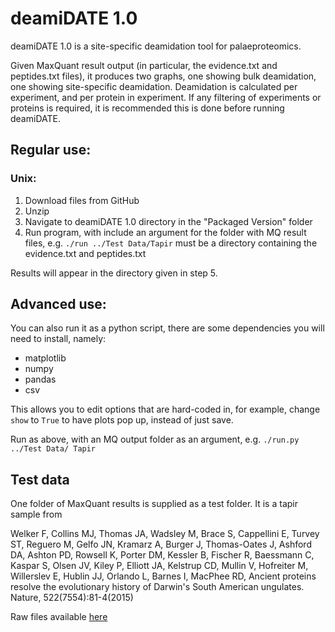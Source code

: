 # deamiDATE 1.0

deamiDATE 1.0 is a site-specific deamidation tool for palaeproteomics.

Given MaxQuant result output (in particular, the evidence.txt and peptides.txt files), it produces two graphs, one showing bulk deamidation, one showing site-specific deamidation.
Deamidation is calculated per experiment, and per protein in experiment. If any filtering of experiments or proteins is required, it is recommended this is done before running deamiDATE.

## Regular use:

### Unix:
1. Download files from GitHub
2. Unzip
3. Navigate to deamiDATE 1.0 directory in the "Packaged Version" folder
4. Run program, with include an argument for the folder with MQ result files,
e.g. `./run ../Test Data/Tapir` must be a directory containing the evidence.txt and peptides.txt

Results will appear in the directory given in step 5.

## Advanced use:

You can also run it as a python script, there are some dependencies you will need to install, namely:
* matplotlib
* numpy
* pandas
* csv

This allows you to edit options that are hard-coded in, for example, change `show` to `True` to have plots pop up, instead of just save.

Run as above, with an MQ output folder as an argument, e.g. `./run.py ../Test Data/ Tapir`

## Test data

One folder of MaxQuant results is supplied as a test folder. It is a tapir sample from

Welker F, Collins MJ, Thomas JA, Wadsley M, Brace S, Cappellini E, Turvey ST, Reguero M, Gelfo JN, Kramarz A, Burger J, Thomas-Oates J, Ashford DA, Ashton PD, Rowsell K, Porter DM, Kessler B, Fischer R, Baessmann C, Kaspar S, Olsen JV, Kiley P, Elliott JA, Kelstrup CD, Mullin V, Hofreiter M, Willerslev E, Hublin JJ, Orlando L, Barnes I, MacPhee RD, Ancient proteins resolve the evolutionary history of Darwin's South American ungulates. Nature, 522(7554):81-4(2015) 

Raw files available [here](http://proteomecentral.proteomexchange.org/cgi/GetDataset?ID=PXD001411)

